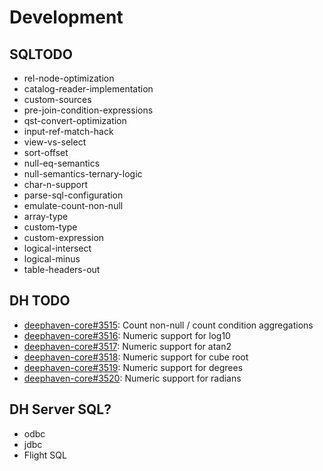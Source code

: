 # Development

## SQLTODO
 * rel-node-optimization
 * catalog-reader-implementation
 * custom-sources
 * pre-join-condition-expressions
 * qst-convert-optimization
 * input-ref-match-hack
 * view-vs-select
 * sort-offset
 * null-eq-semantics
 * null-semantics-ternary-logic
 * char-n-support
 * parse-sql-configuration
 * emulate-count-non-null
 * array-type
 * custom-type
 * custom-expression
 * logical-intersect
 * logical-minus
 * table-headers-out

## DH TODO
 * [deephaven-core#3515](https://github.com/deephaven/deephaven-core/issues/3515): Count non-null / count condition aggregations
 * [deephaven-core#3516](https://github.com/deephaven/deephaven-core/issues/3516): Numeric support for log10
 * [deephaven-core#3517](https://github.com/deephaven/deephaven-core/issues/3517): Numeric support for atan2
 * [deephaven-core#3518](https://github.com/deephaven/deephaven-core/issues/3518): Numeric support for cube root
 * [deephaven-core#3519](https://github.com/deephaven/deephaven-core/issues/3518): Numeric support for degrees
 * [deephaven-core#3520](https://github.com/deephaven/deephaven-core/issues/3518): Numeric support for radians

## DH Server SQL?
 * odbc
 * jdbc
 * Flight SQL
